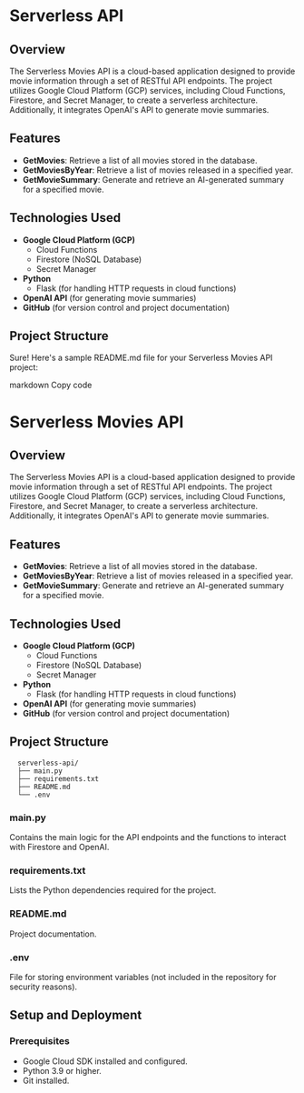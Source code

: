 # Serverless API

## Overview
The Serverless Movies API is a cloud-based application designed to provide movie information through a set of RESTful API endpoints. The project utilizes Google Cloud Platform (GCP) services, including Cloud Functions, Firestore, and Secret Manager, to create a serverless architecture. Additionally, it integrates OpenAI's API to generate movie summaries.

## Features
- **GetMovies**: Retrieve a list of all movies stored in the database.
- **GetMoviesByYear**: Retrieve a list of movies released in a specified year.
- **GetMovieSummary**: Generate and retrieve an AI-generated summary for a specified movie.

## Technologies Used
- **Google Cloud Platform (GCP)**
  - Cloud Functions
  - Firestore (NoSQL Database)
  - Secret Manager
- **Python**
  - Flask (for handling HTTP requests in cloud functions)
- **OpenAI API** (for generating movie summaries)
- **GitHub** (for version control and project documentation)

## Project Structure

Sure! Here's a sample README.md file for your Serverless Movies API project:

markdown
Copy code
# Serverless Movies API

## Overview
The Serverless Movies API is a cloud-based application designed to provide movie information through a set of RESTful API endpoints. The project utilizes Google Cloud Platform (GCP) services, including Cloud Functions, Firestore, and Secret Manager, to create a serverless architecture. Additionally, it integrates OpenAI's API to generate movie summaries.

## Features
- **GetMovies**: Retrieve a list of all movies stored in the database.
- **GetMoviesByYear**: Retrieve a list of movies released in a specified year.
- **GetMovieSummary**: Generate and retrieve an AI-generated summary for a specified movie.

## Technologies Used
- **Google Cloud Platform (GCP)**
  - Cloud Functions
  - Firestore (NoSQL Database)
  - Secret Manager
- **Python**
  - Flask (for handling HTTP requests in cloud functions)
- **OpenAI API** (for generating movie summaries)
- **GitHub** (for version control and project documentation)

## Project Structure
      serverless-api/
      ├── main.py
      ├── requirements.txt
      ├── README.md
      └── .env

### main.py
Contains the main logic for the API endpoints and the functions to interact with Firestore and OpenAI.

### requirements.txt
Lists the Python dependencies required for the project.

### README.md
Project documentation.

### .env
File for storing environment variables (not included in the repository for security reasons).

## Setup and Deployment

### Prerequisites
- Google Cloud SDK installed and configured.
- Python 3.9 or higher.
- Git installed.
